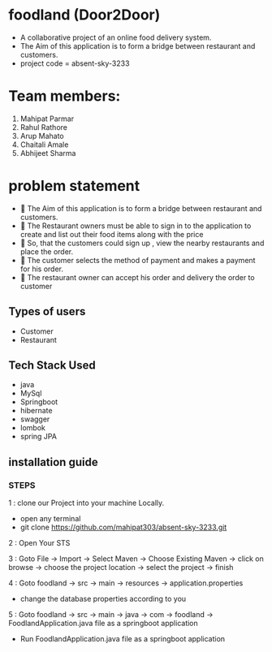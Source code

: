 # foodland (Door2Door)
- A collaborative project of an online food delivery system.
- The Aim of this application is to form a bridge between restaurant and customers.
- project code = absent-sky-3233

# Team members:
1. Mahipat Parmar
2. Rahul Rathore
3. Arup Mahato
4. Chaitali Amale
5. Abhijeet Sharma

# problem statement
- 	The Aim of this application is to form a bridge between restaurant and customers.
- 	The Restaurant owners must be able to sign in to the application to create and list out their food items along with the price 
- 	So, that the customers could sign up , view the nearby restaurants and place the order.
- 	The customer selects the method of payment and makes a payment for his order.
- 	The restaurant owner can accept his order and delivery the order to customer

## Types of users
- Customer 
- Restaurant

## Tech Stack Used

- java
- MySql
- Springboot
- hibernate
- swagger 
- lombok
- spring JPA

## installation guide

<h3> STEPS </h3>

1 : clone our Project into your machine Locally.
  - open any terminal <br>
  - git clone https://github.com/mahipat303/absent-sky-3233.git <br>
    

2 : Open Your STS

3 : Goto File -> Import -> Select Maven -> Choose Existing Maven -> click on browse -> choose the project location 
            -> select the project -> finish 
            
4 : Goto foodland -> src -> main -> resources -> application.properties
   - change the database properties according to you
            
5 : Goto foodland -> src -> main -> java -> com -> foodland -> FoodlandApplication.java  file as a springboot application
   - Run FoodlandApplication.java file as a springboot application

